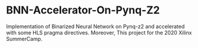 # BNN-Accelerator-On-Pynq-Z2
Implementation of Binarized Neural Network on Pynq-z2 and accelerated with some HLS pragma directives. Moreover, This project for the 2020 Xilinx SummerCamp.
